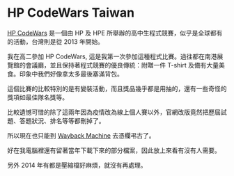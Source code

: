 # HP CodeWars Taiwan

[HP CodeWars](https://www.hpcodewars.com.tw) 是一個由 HP 及 HPE 所舉辦的高中生程式競賽，似乎是全球都有的活動，台灣則是從 2013 年開始。

我在高二參加 HP CodeWars, 這是我第一次參加這種程式比賽。過往都在南港展覽館的會議廳，並且保持著程式競賽的優良傳統：附贈一件 T-shirt 及備有大量美食。印象中我們好像拿太多最後塞滿背包。

這個比賽的比較特別的是有變裝活動，而且獎品幾乎都是用抽的，還有一些奇怪的獎項如最佳隊名獎等。

比較遺憾可惜的除了這兩年因為疫情改為線上個人賽以外，官網改版竟然把歷屆試題、答題狀況、排名等等都刪掉了。

所以現在也只能到 [Wayback Machine](https://web.archive.org/web/20191205064919/http://www.hpcodewars.com.tw/index.php?page=cw7) 去憑欄弔古了。

好在我電腦裡還有留著當年下載下來的部分檔案，因此放上來看有沒有人需要。

另外 2014 年有都是壓縮檔好麻煩，就沒有再處理。
